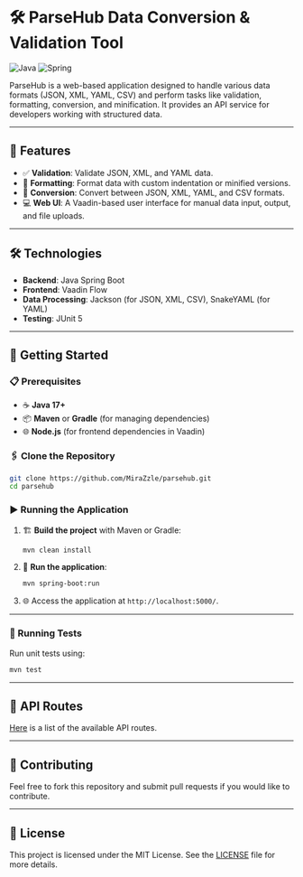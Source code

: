 # 🛠️ ParseHub Data Conversion & Validation Tool

![Java](https://img.shields.io/badge/java-%23ED8B00.svg?style=for-the-badge&logo=openjdk&logoColor=white)   ![Spring](https://img.shields.io/badge/spring-%236DB33F.svg?style=for-the-badge&logo=spring&logoColor=white)

ParseHub is a web-based application designed to handle various data formats (JSON, XML, YAML, CSV) and perform tasks like validation, formatting, conversion, and minification. It provides an API service for developers working with structured data.

---

## 🚀 Features

- ✅ **Validation**: Validate JSON, XML, and YAML data.  
- 🎨 **Formatting**: Format data with custom indentation or minified versions.  
- 🔄 **Conversion**: Convert between JSON, XML, YAML, and CSV formats.  
- 💻 **Web UI**: A Vaadin-based user interface for manual data input, output, and file uploads.

---

## 🛠️ Technologies

- **Backend**: Java Spring Boot  
- **Frontend**: Vaadin Flow  
- **Data Processing**: Jackson (for JSON, XML, CSV), SnakeYAML (for YAML)  
- **Testing**: JUnit 5  

---

## 🏁 Getting Started

### 📋 Prerequisites

- ☕ **Java 17+**  
- 📦 **Maven** or **Gradle** (for managing dependencies)  
- 🌐 **Node.js** (for frontend dependencies in Vaadin)

### 🖇️ Clone the Repository

```bash
git clone https://github.com/MiraZzle/parsehub.git
cd parsehub
```

### ▶️ Running the Application

1. 🏗️ **Build the project** with Maven or Gradle:

   ```bash
   mvn clean install
   ```

2. 🚀 **Run the application**:

   ```bash
   mvn spring-boot:run
   ```

3. 🌐 Access the application at `http://localhost:5000/`.

---

### 🧪 Running Tests

Run unit tests using:

```bash
mvn test
```

---

## 📜 API Routes

[Here](/docs/api.md) is a list of the available API routes.

---

## 🤝 Contributing

Feel free to fork this repository and submit pull requests if you would like to contribute.

---

## 📄 License

This project is licensed under the MIT License. See the [LICENSE](LICENSE) file for more details.
